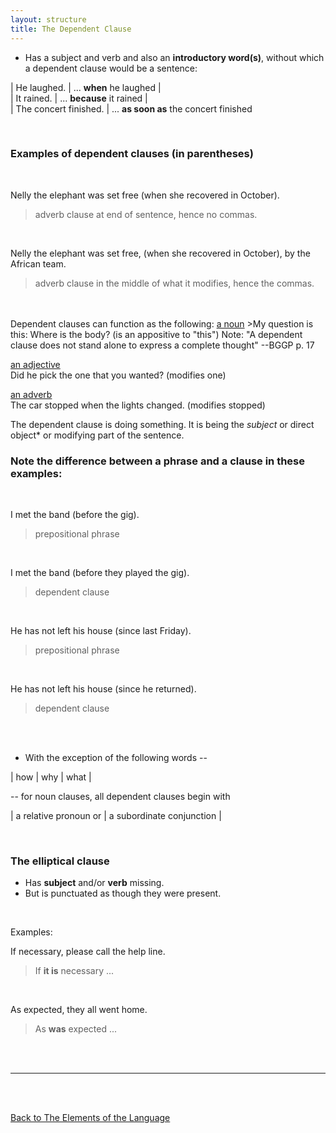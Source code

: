```yaml
---
layout: structure
title: The Dependent Clause
---
```


* Has a subject and verb and also an **introductory word(s)**, without which a dependent clause would be a sentence:  



| He laughed. | ... **when** he laughed |  
| It rained. | ... **because** it rained |  
| The concert finished. | ... **as soon as** the concert finished  

<br/>

### Examples of dependent clauses (in parentheses)  

<br/>

Nelly the elephant was set free (when she recovered in October).
>adverb clause at end of sentence, hence no commas.   

<br/>  



Nelly the elephant was set free, (when she recovered in October), by the African team.
>adverb clause in the middle of what it modifies, hence the commas.  

<br/>
<br/>  
Dependent clauses can function as the following:  
<ins>a noun</ins>  
>My question is this: Where is the body?  (is an appositive to "this")  
Note: "A dependent clause does not stand alone to express a complete thought" --BGGP p. 17

<ins> an adjective</ins>  
Did he pick the one that you wanted? (modifies one)    

<ins> an adverb</ins>  
The car stopped when the lights changed.  (modifies stopped)  

The dependent clause is doing something. It is being the *subject* or direct object* or modifying part of the sentence.  

  

### Note the difference between a phrase and a clause in these examples:  

<br/>

I met the band (before the gig).
>prepositional phrase  


<br/>


I met the band (before they played the gig).  
>dependent clause


<br/>


He has not left his house (since last Friday).   
>prepositional phrase  


<br/>


He has not left his house (since he returned).  
>dependent clause  

<br/>
<br/>


* With the exception of the following words --    

| how | why | what | 
  
-- for noun clauses, all dependent clauses begin with   

| a relative pronoun or | a subordinate conjunction |

<br>
 
### The elliptical clause  
* Has **subject** and/or **verb** missing.  
* But is punctuated as though they were present.  
<br/>

Examples:

If necessary, please call the help line.
> If **it is** necessary ...  

<br/>  

As expected, they all went home.
> As **was** expected ...


 


<br/>
<br/>

---

<br/>
<br/>

[Back to The Elements of the Language]({{site.baseurl}}/structures/the-elements-of-the-language)
